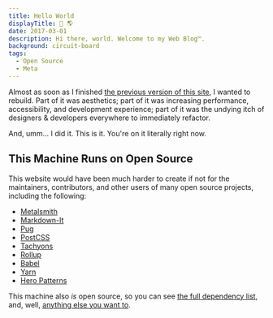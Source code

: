 ```yaml
---
title: Hello World
displayTitle: 👋 🌎
date: 2017-03-01
description: Hi there, world. Welcome to my Web Blog™.
background: circuit-board
tags:
  - Open Source
  - Meta
---
```


Almost as soon as I finished [the previous version of this site](http://576f15a6d6865d23c5338933--lowmess.netlify.com/), I wanted to rebuild. Part of it was aesthetics; part of it was increasing performance, accessibility, and development experience; part of it was the undying itch of designers & developers everywhere to immediately refactor.

And, umm... I did it. This is it. You're on it literally right now.

## This Machine Runs on Open Source

This website would have been much harder to create if not for the maintainers, contributors, and other users of many open source projects, including the following:

* [Metalsmith](http://metalsmith.io)
* [Markdown-It](https://markdown-it.github.io/)
* [Pug](https://pugjs.org)
* [PostCSS](http://postcss.org/)
* [Tachyons](http://tachyons.io/)
* [Rollup](http://rollupjs.org/)
* [Babel](https://babeljs.io)
* [Yarn](https://yarnpkg.com)
* [Hero Patterns](http://heropatterns.com)

This machine also _is_ open source, so you can see [the full dependency list](https://github.com/lowmess/lowmess/blob/develop/package.json), and, well, [anything else you want to](https://github.com/lowmess/lowmess).
